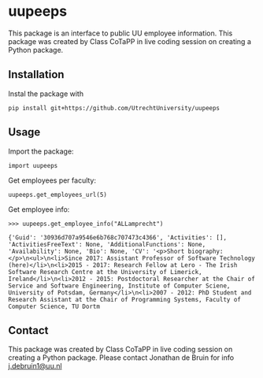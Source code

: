 # uupeeps

This package is an interface to public UU employee information. This package was created by Class CoTaPP in live coding session on creating a Python package. 

## Installation

Instal the package with 

```
pip install git+https://github.com/UtrechtUniversity/uupeeps
```

## Usage

Import the package:

```
import uupeeps
```
Get employees per faculty:

```
uupeeps.get_employees_url(5)
```

Get employee info:

```
>>> uupeeps.get_employee_info("ALLamprecht")

{'Guid': '30936d707a9546e6b768c707473c4366', 'Activities': [], 'ActivitiesFreeText': None, 'AdditionalFunctions': None, 'Availability': None, 'Bio': None, 'CV': '<p>Short biography:</p>\n<ul>\n<li>Since 2017: Assistant Professor of Software Technology (here)</li>\n<li>2015 - 2017: Research Fellow at Lero - The Irish Software Research Centre at the University of Limerick, Ireland</li>\n<li>2012 - 2015: Postdoctoral Researcher at the Chair of Service and Software Engineering, Institute of Computer Sciene, University of Potsdam, Germany</li>\n<li>2007 - 2012: PhD Student and Research Assistant at the Chair of Programming Systems, Faculty of Computer Science, TU Dortm

```

## Contact

This package was created by Class CoTaPP in live coding session on creating a Python package. Please contact Jonathan de Bruin for info j.debruin1@uu.nl
